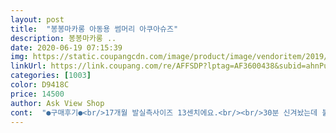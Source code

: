 ```yaml
---
layout: post 
title:  "봉봉마카롱 아동용 썸머리 아쿠아슈즈" 
description: 봉봉마카롱 ..
date: 2020-06-19 07:15:39 
img: https://static.coupangcdn.com/image/product/image/vendoritem/2019/06/14/4782975461/93a48965-b22b-4ba9-8467-4070947bc2bb.jpg 
linkUrl: https://link.coupang.com/re/AFFSDP?lptag=AF3600438&subid=ahnPublicAsk&pageKey=222644673&itemId=698086506&vendorItemId=4782975461&traceid=V0-113-90618b34cb045ba9 
categories: [1003] 
color: D9418C 
price: 14500 
author: Ask View Shop 
cont:  "●구매후기●<br/>17개월 발실측사이즈 13센치에요.<br/><br/>30분 신겨놨는데 불편함없어보여 구매확정.<br/><br/>추가<br/>그냥 검은색 하려다<br/>너무 클줄알고 140망설였는데 사길 잘했어요앞에 조금 넉넉하고 딱이에요^^<br/>넘 귀엽네요<br/>동생 물려주고 발에 맞는거 또 구입하러 왔어요♡<br/>동생있어 딱맞게 신고 물려주려 140샀는데 딱 잘맞아요<br/>두시간 잘 놀았어요ㅎㅎ 신기하네요<br/>맘에 쏙 들어서 상품평남겨용 잘 신을게요♡<br/>물놀이를 급히 가게되어 신겨봤는데 잘 늘어나는지<br/>발길이 정확히13.<br/>7 볼도넓고 통통발<br/>볼이넓어 옆으로 퍼지긴하는데ㅋㅋ 애기발이라 그것도 귀엽네요<br/>새벽에 주문했는데 아침에 바로 택배온거보고 놀랬어요<br/>신발도 너무 맘에들고<br/>아동용이 예쁜게 많아서 이걸로 주문했어요<br/>아쿠아슈즈는 처음인데 원래 이렇게 귀엽나요?ㅠ<br/>안쪽 마감처리는 반듯하지않아요.<br/> 별 지장은없어요.<br/><br/>어느덧 발이 15센티가 넘었네요 15.<br/>5정도.<br/>.<br/><br/>역시 쿠팡 쿠팡 하는이유가 있더라구요<br/>잘신을거같아요<br/>주말에 신어야해서 늦으면 어쩌나 했는데<br/>" 
---
```

